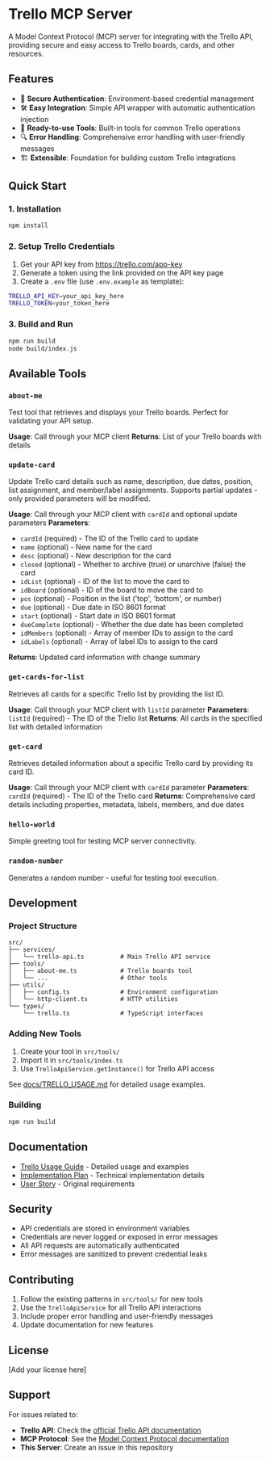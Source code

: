 # Trello MCP Server

A Model Context Protocol (MCP) server for integrating with the Trello API, providing secure and easy access to Trello boards, cards, and other resources.

## Features

- 🔐 **Secure Authentication**: Environment-based credential management
- 🛠️ **Easy Integration**: Simple API wrapper with automatic authentication injection
- 🧰 **Ready-to-use Tools**: Built-in tools for common Trello operations
- 🔍 **Error Handling**: Comprehensive error handling with user-friendly messages
- 🏗️ **Extensible**: Foundation for building custom Trello integrations

## Quick Start

### 1. Installation

```bash
npm install
```

### 2. Setup Trello Credentials

1. Get your API key from https://trello.com/app-key
2. Generate a token using the link provided on the API key page
3. Create a `.env` file (use `.env.example` as template):

```bash
TRELLO_API_KEY=your_api_key_here
TRELLO_TOKEN=your_token_here
```

### 3. Build and Run

```bash
npm run build
node build/index.js
```

## Available Tools

### `about-me`

Test tool that retrieves and displays your Trello boards. Perfect for validating your API setup.

**Usage**: Call through your MCP client
**Returns**: List of your Trello boards with details

### `update-card`

Update Trello card details such as name, description, due dates, position, list assignment, and member/label assignments. Supports partial updates - only provided parameters will be modified.

**Usage**: Call through your MCP client with `cardId` and optional update parameters
**Parameters**:

- `cardId` (required) - The ID of the Trello card to update
- `name` (optional) - New name for the card
- `desc` (optional) - New description for the card
- `closed` (optional) - Whether to archive (true) or unarchive (false) the card
- `idList` (optional) - ID of the list to move the card to
- `idBoard` (optional) - ID of the board to move the card to
- `pos` (optional) - Position in the list ('top', 'bottom', or number)
- `due` (optional) - Due date in ISO 8601 format
- `start` (optional) - Start date in ISO 8601 format
- `dueComplete` (optional) - Whether the due date has been completed
- `idMembers` (optional) - Array of member IDs to assign to the card
- `idLabels` (optional) - Array of label IDs to assign to the card

**Returns**: Updated card information with change summary

### `get-cards-for-list`

Retrieves all cards for a specific Trello list by providing the list ID.

**Usage**: Call through your MCP client with `listId` parameter
**Parameters**: `listId` (required) - The ID of the Trello list
**Returns**: All cards in the specified list with detailed information

### `get-card`

Retrieves detailed information about a specific Trello card by providing its card ID.

**Usage**: Call through your MCP client with `cardId` parameter
**Parameters**: `cardId` (required) - The ID of the Trello card
**Returns**: Comprehensive card details including properties, metadata, labels, members, and due dates

### `hello-world`

Simple greeting tool for testing MCP server connectivity.

### `random-number`

Generates a random number - useful for testing tool execution.

## Development

### Project Structure

```
src/
├── services/
│   └── trello-api.ts          # Main Trello API service
├── tools/
│   ├── about-me.ts            # Trello boards tool
│   └── ...                    # Other tools
├── utils/
│   ├── config.ts              # Environment configuration
│   └── http-client.ts         # HTTP utilities
└── types/
    └── trello.ts              # TypeScript interfaces
```

### Adding New Tools

1. Create your tool in `src/tools/`
2. Import it in `src/tools/index.ts`
3. Use `TrelloApiService.getInstance()` for Trello API access

See [docs/TRELLO_USAGE.md](docs/TRELLO_USAGE.md) for detailed usage examples.

### Building

```bash
npm run build
```

## Documentation

- [Trello Usage Guide](docs/TRELLO_USAGE.md) - Detailed usage and examples
- [Implementation Plan](docs/features/001-trello-api-helper-service.md) - Technical implementation details
- [User Story](docs/stories/001-trello-api-helper-service-story.md) - Original requirements

## Security

- API credentials are stored in environment variables
- Credentials are never logged or exposed in error messages
- All API requests are automatically authenticated
- Error messages are sanitized to prevent credential leaks

## Contributing

1. Follow the existing patterns in `src/tools/` for new tools
2. Use the `TrelloApiService` for all Trello API interactions
3. Include proper error handling and user-friendly messages
4. Update documentation for new features

## License

[Add your license here]

## Support

For issues related to:

- **Trello API**: Check the [official Trello API documentation](https://developer.atlassian.com/cloud/trello/rest/)
- **MCP Protocol**: See the [Model Context Protocol documentation](https://modelcontextprotocol.io/)
- **This Server**: Create an issue in this repository
